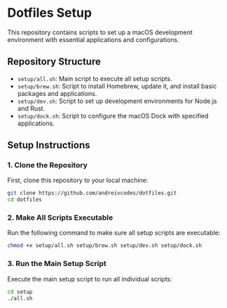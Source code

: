 # Dotfiles Setup

This repository contains scripts to set up a macOS development environment with essential applications and configurations.

## Repository Structure

- `setup/all.sh`: Main script to execute all setup scripts.
- `setup/brew.sh`: Script to install Homebrew, update it, and install basic packages and applications.
- `setup/dev.sh`: Script to set up development environments for Node.js and Rust.
- `setup/dock.sh`: Script to configure the macOS Dock with specified applications.

## Setup Instructions

### 1. Clone the Repository

First, clone this repository to your local machine:

```bash
git clone https://github.com/andreivcodes/dotfiles.git
cd dotfiles
```

### 2. Make All Scripts Executable

Run the following command to make sure all setup scripts are executable:

```bash
chmod +x setup/all.sh setup/brew.sh setup/dev.sh setup/dock.sh
```

### 3. Run the Main Setup Script

Execute the main setup script to run all individual scripts:

```bash
cd setup
./all.sh
```
